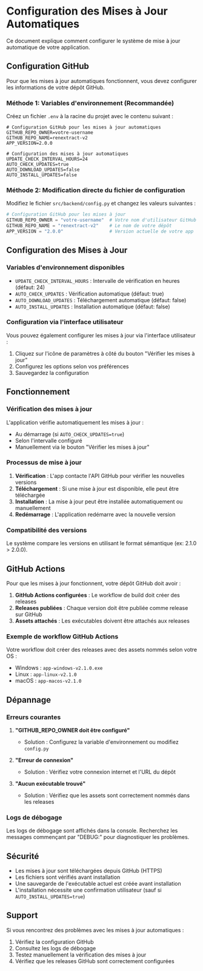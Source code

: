 # Configuration des Mises à Jour Automatiques

Ce document explique comment configurer le système de mise à jour automatique de votre application.

## Configuration GitHub

Pour que les mises à jour automatiques fonctionnent, vous devez configurer les informations de votre dépôt GitHub.

### Méthode 1: Variables d'environnement (Recommandée)

Créez un fichier `.env` à la racine du projet avec le contenu suivant :

```env
# Configuration GitHub pour les mises à jour automatiques
GITHUB_REPO_OWNER=votre-username
GITHUB_REPO_NAME=renextract-v2
APP_VERSION=2.0.0

# Configuration des mises à jour automatiques
UPDATE_CHECK_INTERVAL_HOURS=24
AUTO_CHECK_UPDATES=true
AUTO_DOWNLOAD_UPDATES=false
AUTO_INSTALL_UPDATES=false
```

### Méthode 2: Modification directe du fichier de configuration

Modifiez le fichier `src/backend/config.py` et changez les valeurs suivantes :

```python
# Configuration GitHub pour les mises à jour
GITHUB_REPO_OWNER = "votre-username"  # Votre nom d'utilisateur GitHub
GITHUB_REPO_NAME = "renextract-v2"    # Le nom de votre dépôt
APP_VERSION = "2.0.0"                 # Version actuelle de votre app
```

## Configuration des Mises à Jour

### Variables d'environnement disponibles

- `UPDATE_CHECK_INTERVAL_HOURS` : Intervalle de vérification en heures (défaut: 24)
- `AUTO_CHECK_UPDATES` : Vérification automatique (défaut: true)
- `AUTO_DOWNLOAD_UPDATES` : Téléchargement automatique (défaut: false)
- `AUTO_INSTALL_UPDATES` : Installation automatique (défaut: false)

### Configuration via l'interface utilisateur

Vous pouvez également configurer les mises à jour via l'interface utilisateur :

1. Cliquez sur l'icône de paramètres à côté du bouton "Vérifier les mises à jour"
2. Configurez les options selon vos préférences
3. Sauvegardez la configuration

## Fonctionnement

### Vérification des mises à jour

L'application vérifie automatiquement les mises à jour :

- Au démarrage (si `AUTO_CHECK_UPDATES=true`)
- Selon l'intervalle configuré
- Manuellement via le bouton "Vérifier les mises à jour"

### Processus de mise à jour

1. **Vérification** : L'app contacte l'API GitHub pour vérifier les nouvelles versions
2. **Téléchargement** : Si une mise à jour est disponible, elle peut être téléchargée
3. **Installation** : La mise à jour peut être installée automatiquement ou manuellement
4. **Redémarrage** : L'application redémarre avec la nouvelle version

### Compatibilité des versions

Le système compare les versions en utilisant le format sémantique (ex: 2.1.0 > 2.0.0).

## GitHub Actions

Pour que les mises à jour fonctionnent, votre dépôt GitHub doit avoir :

1. **GitHub Actions configurées** : Le workflow de build doit créer des releases
2. **Releases publiées** : Chaque version doit être publiée comme release sur GitHub
3. **Assets attachés** : Les exécutables doivent être attachés aux releases

### Exemple de workflow GitHub Actions

Votre workflow doit créer des releases avec des assets nommés selon votre OS :

- Windows : `app-windows-v2.1.0.exe`
- Linux : `app-linux-v2.1.0`
- macOS : `app-macos-v2.1.0`

## Dépannage

### Erreurs courantes

1. **"GITHUB_REPO_OWNER doit être configuré"**
   - Solution : Configurez la variable d'environnement ou modifiez `config.py`

2. **"Erreur de connexion"**
   - Solution : Vérifiez votre connexion internet et l'URL du dépôt

3. **"Aucun exécutable trouvé"**
   - Solution : Vérifiez que les assets sont correctement nommés dans les releases

### Logs de débogage

Les logs de débogage sont affichés dans la console. Recherchez les messages commençant par "DEBUG:" pour diagnostiquer les problèmes.

## Sécurité

- Les mises à jour sont téléchargées depuis GitHub (HTTPS)
- Les fichiers sont vérifiés avant installation
- Une sauvegarde de l'exécutable actuel est créée avant installation
- L'installation nécessite une confirmation utilisateur (sauf si `AUTO_INSTALL_UPDATES=true`)

## Support

Si vous rencontrez des problèmes avec les mises à jour automatiques :

1. Vérifiez la configuration GitHub
2. Consultez les logs de débogage
3. Testez manuellement la vérification des mises à jour
4. Vérifiez que les releases GitHub sont correctement configurées
